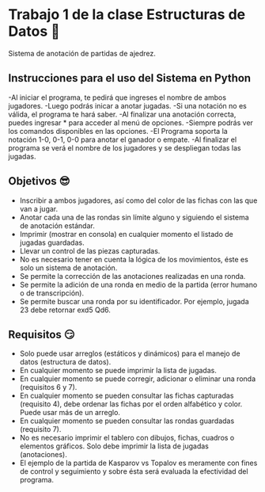 # Trabajo 1 de la clase Estructuras de Datos 🥳

Sistema de anotación de partidas de
ajedrez.

## Instrucciones para el uso del Sistema en Python
-Al iniciar el programa, te pedirá que ingreses el nombre de ambos jugadores.
-Luego podrás inicar a anotar jugadas.
-Si una notación no es válida, el programa te hará saber.
-Al finalizar una anotación correcta, puedes ingresar * para acceder al menú de opciones.
-Siempre podrás ver los comandos disponibles en las opciones.
-El Programa soporta la notación 1-0, 0-1, 0-0 para anotar el ganador o empate.
-Al finalizar el programa se verá el nombre de los jugadores y se despliegan todas las jugadas.

## Objetivos 😎

- Inscribir a ambos jugadores, así como del color de las fichas con las que van a
jugar.
- Anotar cada una de las rondas sin límite alguno y siguiendo el sistema de
anotación estándar.
- Imprimir (mostrar en consola) en cualquier momento el listado de jugadas
guardadas.
- Llevar un control de las piezas capturadas.
- No es necesario tener en cuenta la lógica de los movimientos, éste es solo un
sistema de anotación.
- Se permite la corrección de las anotaciones realizadas en una ronda.
- Se permite la adición de una ronda en medio de la partida (error humano o de
transcripción).
- Se permite buscar una ronda por su identificador. Por ejemplo, jugada 23 debe
retornar exd5 Qd6.

## Requisitos 😏

- Solo puede usar arreglos (estáticos y dinámicos) para el manejo de datos
(estructura de datos).
- En cualquier momento se puede imprimir la lista de jugadas.
- En cualquier momento se puede corregir, adicionar o eliminar una ronda
(requisitos 6 y 7).
- En cualquier momento se pueden consultar las fichas capturadas (requisito 4),
debe ordenar las fichas por el orden alfabético y color. Puede usar más de un
arreglo.
- En cualquier momento se pueden consultar las rondas guardadas (requisito 7).
- No es necesario imprimir el tablero con dibujos, fichas, cuadros o elementos
gráficos. Solo debe imprimir la lista de jugadas (anotaciones).
- El ejemplo de la partida de Kasparov vs Topalov es meramente con fines de
control y seguimiento y sobre ésta será evaluada la efectividad del programa.
